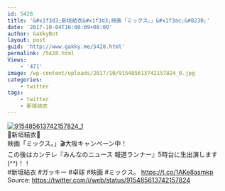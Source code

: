 ```yaml
---
id: 5428
title: '&#x1f3d3;新垣結衣&#x1f3d3;映画「ミックス。」&#x1f3ac;&#8230;'
date: '2017-10-04T16:00:09+08:00'
author: GakkyBot
layout: post
guid: 'http://www.gakky.me/5428.html'
permalink: /5428.html
Views:
    - '471'
image: /wp-content/uploads/2017/10/915485613742157824_0.jpg
categories:
    - twitter
tags:
    - twitter
    - 新垣结衣
---
```


[![915485613742157824_1](http://www.yui-aragaki.org/wp-content/uploads/2017/10/915485613742157824_1.jpg)](http://www.yui-aragaki.org/wp-content/uploads/2017/10/915485613742157824_1.jpg)  
🏓新垣結衣🏓  
映画「ミックス。」🎬大阪キャンペーン中！  
この後はカンテレ『みんなのニュース 報道ランナー』5時台に生出演します(^^)！！  
\#新垣結衣 #ガッキー #卓球 #映画 #ミックス。 https://t.co/1AKe8asmkp  
Source: <https://twitter.com/i/web/status/915485613742157824>